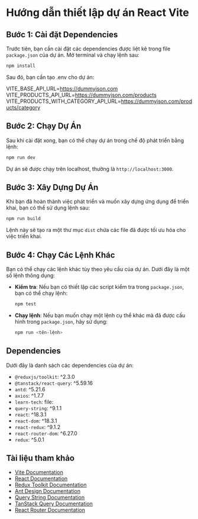 
# Hướng dẫn thiết lập dự án React Vite

## Bước 1: Cài đặt Dependencies

Trước tiên, bạn cần cài đặt các dependencies được liệt kê trong file `package.json` của dự án. Mở terminal và chạy lệnh sau:

```bash
npm install
```

Sau đó, bạn cần tạo .env cho dự án:

VITE_BASE_API_URL=https://dummyjson.com
VITE_PRODUCTS_API_URL=https://dummyjson.com/products
VITE_PRODUCTS_WITH_CATEGORY_API_URL=https://dummyjson.com/products/category


## Bước 2: Chạy Dự Án

Sau khi cài đặt xong, bạn có thể chạy dự án trong chế độ phát triển bằng lệnh:

```bash
npm run dev
```

Dự án sẽ được chạy trên localhost, thường là `http://localhost:3000`.

## Bước 3: Xây Dựng Dự Án

Khi bạn đã hoàn thành việc phát triển và muốn xây dựng ứng dụng để triển khai, bạn có thể sử dụng lệnh sau:

```bash
npm run build
```

Lệnh này sẽ tạo ra một thư mục `dist` chứa các file đã được tối ưu hóa cho việc triển khai.

## Bước 4: Chạy Các Lệnh Khác

Bạn có thể chạy các lệnh khác tùy theo yêu cầu của dự án. Dưới đây là một số lệnh thông dụng:

- **Kiểm tra**: Nếu bạn có thiết lập các script kiểm tra trong `package.json`, bạn có thể chạy lệnh:
  ```bash
  npm test
  ```

- **Chạy lệnh**: Nếu bạn muốn chạy một lệnh cụ thể khác mà đã được cấu hình trong `package.json`, hãy sử dụng:
  ```bash
  npm run <tên-lệnh>
  ```

## Dependencies

Dưới đây là danh sách các dependencies của dự án:

- `@reduxjs/toolkit`: ^2.3.0
- `@tanstack/react-query`: ^5.59.16
- `antd`: ^5.21.6
- `axios`: ^1.7.7
- `learn-tech`: file:
- `query-string`: ^9.1.1
- `react`: ^18.3.1
- `react-dom`: ^18.3.1
- `react-redux`: ^9.1.2
- `react-router-dom`: ^6.27.0
- `redux`: ^5.0.1

## Tài liệu tham khảo

- [Vite Documentation](https://vitejs.dev/guide/)
- [React Documentation](https://reactjs.org/docs/getting-started.html)
- [Redux Toolkit Documentation](https://redux-toolkit.js.org/introduction/getting-started)
- [Ant Design Documentation](https://ant.design/docs/react/introduce)
- [Query String Documentation](https://github.com/sindresorhus/query-string)
- [TanStack Query Documentation](https://tanstack.com/query/latest/docs/overview)
- [React Router Documentation](https://reactrouter.com/en/main/start/overview)
